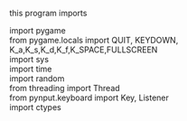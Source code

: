 this program imports

import pygame<br>
from pygame.locals import QUIT, KEYDOWN, K_a,K_s,K_d,K_f,K_SPACE,FULLSCREEN<br>
import sys<br>
import time<br>
import random<br>
from threading import Thread<br>
from pynput.keyboard import Key, Listener<br>
import ctypes<br>
